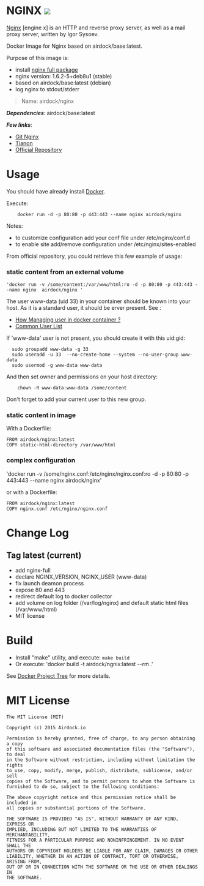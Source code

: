# NGINX [![](https://badge.imagelayers.io/airdock/nginx:latest.svg)](https://imagelayers.io/?images=airdock/nginx:latest 'Get your own badge on imagelayers.io')

[Nginx](http://nginx.org/) [engine x] is an HTTP and reverse proxy server, as well as a mail proxy server, written by Igor Sysoev.

Docker Image for Nginx based on airdock/base:latest.

Purpose of this image is:

- install [nginx full package](https://packages.debian.org/jessie/nginx-full)
- nginx version: 1.6.2-5+deb8u1 (stable)
- based on airdock/base:latest (debian)
- log nginx to stdout/stderr


> Name: airdock/nginx

***Dependencies***: airdock/base:latest

***Few links***:

- [Git Nginx](https://github.com/nginxinc)
- [Tianon](https://github.com/tianon/dockerfiles/tree/master/nginx)
- [Official Repository](https://registry.hub.docker.com/_/nginx/)


# Usage

You should have already install [Docker](https://www.docker.com/).

Execute:

		docker run -d -p 80:80 -p 443:443 --name nginx airdock/nginx


Notes:

- to customize configuration add your conf file under /etc/nginx/conf.d
- to enable site add/remove configuration under /etc/nginx/sites-enabled

From official repository, you could retrieve this few example of usage:

### static content from an external volume


	'docker run -v /some/content:/var/www/html:ro -d -p 80:80 -p 443:443 --name nginx  airdock/nginx '


The user www-data (uid 33) in your container should be known into your host. As it is a standard user, it should be erver present.
See :
* [How Managing user in docker container ?](https://github.com/airdock-io/docker-base/wiki/How-Managing-user-in-docker-container)
* [Common User List](https://github.com/airdock-io/docker-base/wiki/Common-User-List)


If 'www-data' user is not present, you should create it with this uid:gid:

```
  sudo groupadd www-data -g 33
  sudo useradd -u 33  --no-create-home --system --no-user-group www-data
  sudo usermod -g www-data www-data
```

And then set owner and permissions on your host directory:

```
	chown -R www-data:www-data /some/content
```
Don't forget to add your current user to this new group.

### static content in image


With a Dockerfile:

```
FROM airdock/nginx:latest
COPY static-html-directory /var/www/html
```

### complex configuration

'docker run  -v /some/nginx.conf:/etc/nginx/nginx.conf:ro -d -p 80:80 -p 443:443 --name nginx  airdock/nginx'

or with a Dockerfile:

```
FROM airdock/nginx:latest
COPY nginx.conf /etc/nginx/nginx.conf
```

# Change Log

## Tag latest (current)

- add nginx-full
- declare NGINX_VERSION, NGINX_USER (www-data)
- fix launch deamon process
- expose 80 and 443
- redirect default log to docker collector
- add volume on log folder (/var/log/nginx) and default static html files (/var/www/html)
- MIT license

# Build


- Install "make" utility, and execute: `make build`
- Or execute: 'docker build -t airdock/ngnix:latest --rm .'

See [Docker Project Tree](https://github.com/airdock-io/docker-base/wiki/Docker-Project-Tree) for more details.


# MIT License

```
The MIT License (MIT)

Copyright (c) 2015 Airdock.io

Permission is hereby granted, free of charge, to any person obtaining a copy
of this software and associated documentation files (the "Software"), to deal
in the Software without restriction, including without limitation the rights
to use, copy, modify, merge, publish, distribute, sublicense, and/or sell
copies of the Software, and to permit persons to whom the Software is
furnished to do so, subject to the following conditions:

The above copyright notice and this permission notice shall be included in
all copies or substantial portions of the Software.

THE SOFTWARE IS PROVIDED "AS IS", WITHOUT WARRANTY OF ANY KIND, EXPRESS OR
IMPLIED, INCLUDING BUT NOT LIMITED TO THE WARRANTIES OF MERCHANTABILITY,
FITNESS FOR A PARTICULAR PURPOSE AND NONINFRINGEMENT. IN NO EVENT SHALL THE
AUTHORS OR COPYRIGHT HOLDERS BE LIABLE FOR ANY CLAIM, DAMAGES OR OTHER
LIABILITY, WHETHER IN AN ACTION OF CONTRACT, TORT OR OTHERWISE, ARISING FROM,
OUT OF OR IN CONNECTION WITH THE SOFTWARE OR THE USE OR OTHER DEALINGS IN
THE SOFTWARE.
```
